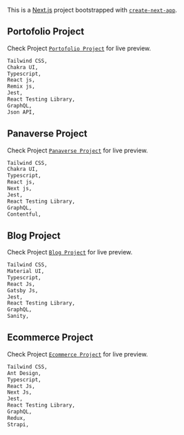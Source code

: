 This is a [Next.js](https://nextjs.org/) project bootstrapped with [`create-next-app`](https://github.com/vercel/next.js/tree/canary/packages/create-next-app).

## Portofolio Project

Check Project [`Portofolio Project`](https://chakra-templates.dev/) for live preview.

```bash
Tailwind CSS,
Chakra UI,
Typescript,
React js,
Remix js,
Jest,
React Testing Library,
GraphQL,
Json API,
```

## Panaverse Project

Check Project [`Panaverse Project`](https://chakra-templates.dev/) for live preview.

```bash
Tailwind CSS,
Chakra UI,
Typescript,
React js,
Next js,
Jest,
React Testing Library,
GraphQL,
Contentful,
```

## Blog Project

Check Project [`Blog Project`](https://chakra-templates.dev/) for live preview.

```bash
Tailwind CSS,
Material UI,
Typescript,
React Js,
Gatsby Js,
Jest,
React Testing Library,
GraphQL,
Sanity,
```

## Ecommerce Project

Check Project [`Ecommerce Project`](https://chakra-templates.dev/) for live preview.

```bash
Tailwind CSS,
Ant Design,
Typescript,
React Js,
Next Js,
Jest,
React Testing Library,
GraphQL,
Redux,
Strapi,
```
